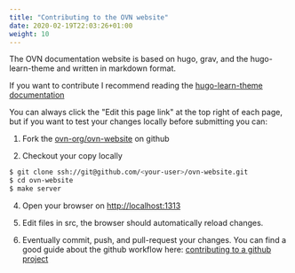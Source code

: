 ```yaml
---
title: "Contributing to the OVN website"
date: 2020-02-19T22:03:26+01:00
weight: 10
---
```


The OVN documentation website is based on hugo, grav, and the
hugo-learn-theme and written in markdown format.

If you want to contribute I recommend reading the
[hugo-learn-theme documentation](https://themes.gohugo.io//theme/hugo-theme-learn/en/cont/pages/)

You can always click the "Edit this page link" at the top right of each page, but
if you want to test your changes locally before submitting you can:

1. Fork the [ovn-org/ovn-website](https://github.com/ovn-org/ovn-website/fork) on github

3. Checkout your copy locally
```bash
$ git clone ssh://git@github.com/<your-user>/ovn-website.git
$ cd ovn-website
$ make server
```

4. Open your browser on [http://localhost:1313](http://localhost:1313)

5. Edit files in src, the browser should automatically reload changes.

6. Eventually commit, push, and pull-request your changes. You can find a good guide about the
github workflow here: [contributing to a github project](https://git-scm.com/book/en/v2/GitHub-Contributing-to-a-Project)

